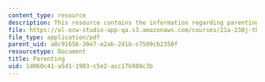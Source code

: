 ```yaml
---
content_type: resource
description: This resource contains the information regarding parenting.
file: https://ol-ocw-studio-app-qa.s3.amazonaws.com/courses/21a-230j-the-contemporary-american-family-spring-2004/1d060c41a5d11903c5e2acc17b988c3b_MIT21A_230JS04_14colins.pdf
file_type: application/pdf
parent_uid: a8c91656-30e7-e2ab-2d1b-c7509cb2350f
resourcetype: Document
title: Parenting
uid: 1d060c41-a5d1-1903-c5e2-acc17b988c3b
---
```


